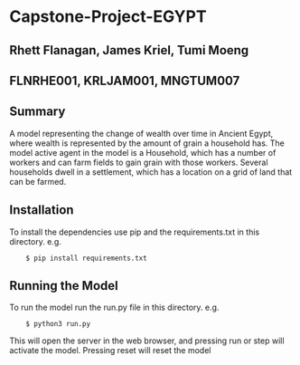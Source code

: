 # Capstone-Project-EGYPT
## Rhett Flanagan, James Kriel, Tumi Moeng
## FLNRHE001, KRLJAM001, MNGTUM007

## Summary
A model representing the change of wealth over time in Ancient Egypt, where wealth is represented by the amount of grain a household has.
The model active agent in the model is a Household, which has a number of workers and can farm fields to gain grain with those workers. Several households dwell in a settlement, which has a location on a grid of land that can be farmed.

## Installation

To install the dependencies use pip and the requirements.txt in this directory. e.g.

```
    $ pip install requirements.txt
```

## Running the Model

To run the model run the run.py file in this directory. e.g.

```
    $ python3 run.py
```
This will open the server in the web browser, and pressing run or step will activate the model. Pressing reset will reset the model

